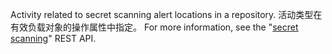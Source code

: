 Activity related to secret scanning alert locations in a repository. 活动类型在有效负载对象的操作属性中指定。 For more information, see the "[secret scanning](/rest/reference/secret-scanning)" REST API.
